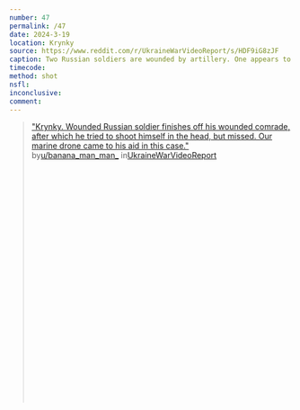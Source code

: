 ```yaml
---
number: 47
permalink: /47
date: 2024-3-19
location: Krynky
source: https://www.reddit.com/r/UkraineWarVideoReport/s/HDF9iG8zJF
caption: Two Russian soldiers are wounded by artillery. One appears to mercy kill his comrade before unsuccessfully shooting himself
timecode: 
method: shot
nsfl: 
inconclusive: 
comment: 
---
```

<blockquote class="reddit-embed-bq" style="height:500px" data-embed-height="586"><a href="https://www.reddit.com/r/UkraineWarVideoReport/comments/1bilus4/krynky_wounded_russian_soldier_finishes_off_his/">"Krynky. Wounded Russian soldier finishes off his wounded comrade, after which he tried to shoot himself in the head, but missed. Our marine drone came to his aid in this case."</a><br> by<a href="https://www.reddit.com/user/banana_man_man_/">u/banana_man_man_</a> in<a href="https://www.reddit.com/r/UkraineWarVideoReport/">UkraineWarVideoReport</a></blockquote><script async="" src="https://embed.reddit.com/widgets.js" charset="UTF-8"></script>